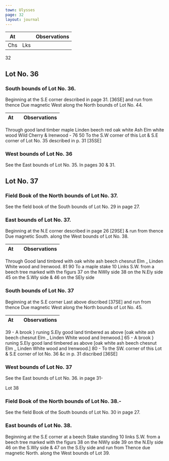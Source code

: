 ```yaml
---
town: Ulysses
page: 32
layout: journal
---
```


| At |    | Observations |
| -- | -- | ------------ |
| Chs | Lks | |




32

## Lot No. 36
### South bounds of Lot No. 36.
Beginning at the S.E corner described in page 31. [36SE] and run from thence Due magnetic West along the North bounds of Lot No. 44.

| At |    | Observations |
| -- | -- | ------------ |
Through good land timber maple Linden beech red oak white Ash Elm white wood Wild Cherry & Irenwood -
76  50  To the S.W corner of this Lot & S.E corner of Lot No. 35 described in p. 31 
[35SE]

### West bounds of Lot No. 36
See the East bounds of Lot No. 35. In pages 30 & 31.

## Lot No. 37
### Field Book of the North bounds of Lot No. 37.
See the field book of the South bounds of Lot No. 29 in page 27.

### East bounds of Lot No. 37.
Beginning at the N.E corner described in page 26 [29SE] & run from thence Due magnetic South. along the West bounds of Lot No. 38.

| At |    | Observations |
| -- | -- | ------------ |
Through Good land timbred with oak white ash beech chesnut Elm _ Linden
 White wood and Irenwood.
81  90  To a maple stake 10 Links S.W. from a beech tree marked with the figurs 37 on
 the NWly side 38 on the N.Ely side 45 on the S.Wly side & 46 on the SEly side

### South bounds of Lot No. 37
Beginning at the S.E corner Last above discribed [37SE] and run from thence Due magnetic West along the North bounds of Lot No. 45.

| At |    | Observations |
| -- | -- | ------------ |
39  -  A brook } runing S.Ely good land timbered as above [oak white ash beech
 chesnut Elm _ Linden White wood and Irenwood.]
65  -  A brook } runing S.Ely good land timbered as above [oak white ash beech
 chesnut Elm _ Linden White wood and Irenwood.]
80  -  To the SW. corner of this Lot & S.E corner of lot No. 36 &c in p. 31 discribed 
[36SE]

### West bounds of Lot No. 37
See the East bounds of Lot No. 36. in page 31-

Lot 38
### Field Book of the North bounds of Lot No. 38.-
See the field Book of the South bounds of Lot No. 30 in page 27.




### East bounds of Lot No. 38.
Beginning at the S.E corner at a beech Stake standing 10 links S.W. from a beech tree marked with the figurs 38 on the NWly side 39 on the N.Ely side 46 on the S.Wly side & 47 on the S.Ely side and run from Thence due magnetic North. along the West bounds of Lot 39.